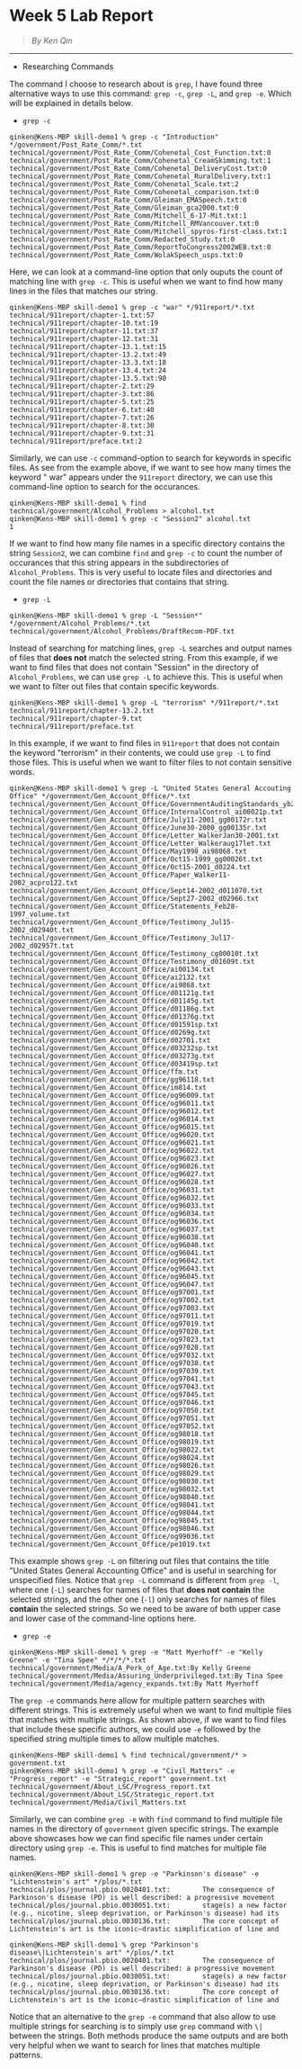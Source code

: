 # **Week 5 Lab Report**
> *By Ken Qin*
---
* Researching Commands

The command I choose to research about is `grep`, I have found three alternative ways to use this command: `grep -c`, `grep -L`, and `grep -e`. Which will be explained in details below. 

* `grep -c`
```
qinken@Kens-MBP skill-demo1 % grep -c "Introduction" */government/Post_Rate_Comm/*.txt
technical/government/Post_Rate_Comm/Cohenetal_Cost_Function.txt:0
technical/government/Post_Rate_Comm/Cohenetal_CreamSkimming.txt:1
technical/government/Post_Rate_Comm/Cohenetal_DeliveryCost.txt:0
technical/government/Post_Rate_Comm/Cohenetal_RuralDelivery.txt:1
technical/government/Post_Rate_Comm/Cohenetal_Scale.txt:2
technical/government/Post_Rate_Comm/Cohenetal_comparison.txt:0
technical/government/Post_Rate_Comm/Gleiman_EMASpeech.txt:0
technical/government/Post_Rate_Comm/Gleiman_gca2000.txt:0
technical/government/Post_Rate_Comm/Mitchell_6-17-Mit.txt:1
technical/government/Post_Rate_Comm/Mitchell_RMVancouver.txt:0
technical/government/Post_Rate_Comm/Mitchell_spyros-first-class.txt:1
technical/government/Post_Rate_Comm/Redacted_Study.txt:0
technical/government/Post_Rate_Comm/ReportToCongress2002WEB.txt:0
technical/government/Post_Rate_Comm/WolakSpeech_usps.txt:0
```
Here, we can look at a command-line option that only ouputs the count of matching line with `grep -c`. This is useful when we want to find how many lines in the files that matches our string. 
```
qinken@Kens-MBP skill-demo1 % grep -c "war" */911report/*.txt                         
technical/911report/chapter-1.txt:57
technical/911report/chapter-10.txt:19
technical/911report/chapter-11.txt:37
technical/911report/chapter-12.txt:31
technical/911report/chapter-13.1.txt:15
technical/911report/chapter-13.2.txt:49
technical/911report/chapter-13.3.txt:18
technical/911report/chapter-13.4.txt:24
technical/911report/chapter-13.5.txt:90
technical/911report/chapter-2.txt:29
technical/911report/chapter-3.txt:86
technical/911report/chapter-5.txt:25
technical/911report/chapter-6.txt:40
technical/911report/chapter-7.txt:26
technical/911report/chapter-8.txt:30
technical/911report/chapter-9.txt:31
technical/911report/preface.txt:2
```
Similarly, we can use `-c` command-option to search for keywords in specific files. As see from the example above, if we want to see how many times the keyword " war" appears under the `911report` directory, we can use this command-line option to search for the occurances. 
```
qinken@Kens-MBP skill-demo1 % find technical/government/Alcohol_Problems > alcohol.txt
qinken@Kens-MBP skill-demo1 % grep -c "Session2" alcohol.txt
1
```
If we want to find how many file names in a specific directory contains the string `Session2`, we can combine `find` and `grep -c` to count the number of occurances that this string appears in the subdirectories of `Alcohol_Problems`. This is very useful to locate files and directories and count the file names or directories that contains that string.
* `grep -L`
```
qinken@Kens-MBP skill-demo1 % grep -L "Session*" */government/Alcohol_Problems/*.txt
technical/government/Alcohol_Problems/DraftRecom-PDF.txt
```
Instead of searching for matching lines, `grep -L` searches and output names of files that **does not** match the selected string. From this example, if we want to find files that does not contain "Session" in the directory of `Alcohol_Problems`, we can use `grep -L` to achieve this. This is useful when we want to filter out files that contain specific keywords.
```
qinken@Kens-MBP skill-demo1 % grep -L "terrorism" */911report/*.txt
technical/911report/chapter-13.2.txt
technical/911report/chapter-9.txt
technical/911report/preface.txt
```
In this example, if we want to find files in `911report` that does not contain the keyword "terrorism" in their contents, we could use `grep -L` to find those files. This is useful when we want to filter files to not contain sensitive words.
```
qinken@Kens-MBP skill-demo1 % grep -L "United States General Accouting Office" */government/Gen_Account_Office/*.txt
technical/government/Gen_Account_Office/GovernmentAuditingStandards_yb2002ed.txt
technical/government/Gen_Account_Office/InternalControl_ai00021p.txt
technical/government/Gen_Account_Office/July11-2001_gg00172r.txt
technical/government/Gen_Account_Office/June30-2000_gg00135r.txt
technical/government/Gen_Account_Office/Letter_WalkerJan30-2001.txt
technical/government/Gen_Account_Office/Letter_Walkeraug17let.txt
technical/government/Gen_Account_Office/May1998_ai98068.txt
technical/government/Gen_Account_Office/Oct15-1999_gg00026t.txt
technical/government/Gen_Account_Office/Oct15-2001_d0224.txt
technical/government/Gen_Account_Office/Paper_Walker11-2002_acpro122.txt
technical/government/Gen_Account_Office/Sept14-2002_d011070.txt
technical/government/Gen_Account_Office/Sept27-2002_d02966.txt
technical/government/Gen_Account_Office/Statements_Feb28-1997_volume.txt
technical/government/Gen_Account_Office/Testimony_Jul15-2002_d02940t.txt
technical/government/Gen_Account_Office/Testimony_Jul17-2002_d02957t.txt
technical/government/Gen_Account_Office/Testimony_cg00010t.txt
technical/government/Gen_Account_Office/Testimony_d01609t.txt
technical/government/Gen_Account_Office/ai00134.txt
technical/government/Gen_Account_Office/ai2132.txt
technical/government/Gen_Account_Office/ai9868.txt
technical/government/Gen_Account_Office/d01121g.txt
technical/government/Gen_Account_Office/d01145g.txt
technical/government/Gen_Account_Office/d01186g.txt
technical/government/Gen_Account_Office/d01376g.txt
technical/government/Gen_Account_Office/d01591sp.txt
technical/government/Gen_Account_Office/d0269g.txt
technical/government/Gen_Account_Office/d02701.txt
technical/government/Gen_Account_Office/d03232sp.txt
technical/government/Gen_Account_Office/d03273g.txt
technical/government/Gen_Account_Office/d03419sp.txt
technical/government/Gen_Account_Office/ffm.txt
technical/government/Gen_Account_Office/gg96118.txt
technical/government/Gen_Account_Office/im814.txt
technical/government/Gen_Account_Office/og96009.txt
technical/government/Gen_Account_Office/og96011.txt
technical/government/Gen_Account_Office/og96012.txt
technical/government/Gen_Account_Office/og96014.txt
technical/government/Gen_Account_Office/og96015.txt
technical/government/Gen_Account_Office/og96020.txt
technical/government/Gen_Account_Office/og96021.txt
technical/government/Gen_Account_Office/og96022.txt
technical/government/Gen_Account_Office/og96023.txt
technical/government/Gen_Account_Office/og96026.txt
technical/government/Gen_Account_Office/og96027.txt
technical/government/Gen_Account_Office/og96028.txt
technical/government/Gen_Account_Office/og96031.txt
technical/government/Gen_Account_Office/og96032.txt
technical/government/Gen_Account_Office/og96033.txt
technical/government/Gen_Account_Office/og96034.txt
technical/government/Gen_Account_Office/og96036.txt
technical/government/Gen_Account_Office/og96037.txt
technical/government/Gen_Account_Office/og96038.txt
technical/government/Gen_Account_Office/og96040.txt
technical/government/Gen_Account_Office/og96041.txt
technical/government/Gen_Account_Office/og96042.txt
technical/government/Gen_Account_Office/og96043.txt
technical/government/Gen_Account_Office/og96045.txt
technical/government/Gen_Account_Office/og96047.txt
technical/government/Gen_Account_Office/og97001.txt
technical/government/Gen_Account_Office/og97002.txt
technical/government/Gen_Account_Office/og97003.txt
technical/government/Gen_Account_Office/og97011.txt
technical/government/Gen_Account_Office/og97019.txt
technical/government/Gen_Account_Office/og97020.txt
technical/government/Gen_Account_Office/og97023.txt
technical/government/Gen_Account_Office/og97028.txt
technical/government/Gen_Account_Office/og97032.txt
technical/government/Gen_Account_Office/og97038.txt
technical/government/Gen_Account_Office/og97039.txt
technical/government/Gen_Account_Office/og97041.txt
technical/government/Gen_Account_Office/og97043.txt
technical/government/Gen_Account_Office/og97045.txt
technical/government/Gen_Account_Office/og97046.txt
technical/government/Gen_Account_Office/og97050.txt
technical/government/Gen_Account_Office/og97051.txt
technical/government/Gen_Account_Office/og97052.txt
technical/government/Gen_Account_Office/og98018.txt
technical/government/Gen_Account_Office/og98019.txt
technical/government/Gen_Account_Office/og98022.txt
technical/government/Gen_Account_Office/og98024.txt
technical/government/Gen_Account_Office/og98026.txt
technical/government/Gen_Account_Office/og98029.txt
technical/government/Gen_Account_Office/og98030.txt
technical/government/Gen_Account_Office/og98032.txt
technical/government/Gen_Account_Office/og98040.txt
technical/government/Gen_Account_Office/og98041.txt
technical/government/Gen_Account_Office/og98044.txt
technical/government/Gen_Account_Office/og98045.txt
technical/government/Gen_Account_Office/og98046.txt
technical/government/Gen_Account_Office/og99036.txt
technical/government/Gen_Account_Office/pe1019.txt
```
This example shows `grep -L` on filtering out files that contains the title "United States General Accounting Office" and is useful in searching for unspecified files. Notice that `grep -L` command is different from `grep -l`, where one (`-L`) searches for names of files that **does not contain** the selected strings, and the other one (`-l`) only searches for names of files **contain** the selected strings. So we need to be aware of both upper case and lower case of the command-line options here.

* `grep -e`
```
qinken@Kens-MBP skill-demo1 % grep -e "Matt Myerhoff" -e "Kelly Greene" -e "Tina Spee" */*/*/*.txt
technical/government/Media/A_Perk_of_Age.txt:By Kelly Greene
technical/government/Media/Assuring_Underprivileged.txt:By Tina Spee
technical/government/Media/agency_expands.txt:By Matt Myerhoff
```
The `grep -e` commands here allow for multiple pattern searches with different strings. This is extremely useful when we want to find multiple files that matches with multiple strings. As shown above, if we want to find files that include these specific authors, we could use `-e` followed by the specified string multiple times to allow multiple matches.
```
qinken@Kens-MBP skill-demo1 % find technical/government/* > government.txt
qinken@Kens-MBP skill-demo1 % grep -e "Civil_Matters" -e "Progress_report" -e "Strategic_report" government.txt
technical/government/About_LSC/Progress_report.txt
technical/government/About_LSC/Strategic_report.txt
technical/government/Media/Civil_Matters.txt
```
Similarly, we can combine `grep -e` with `find` command to find multiple file names in the directory of `government` given specific strings. The example above showcases how we can find specific file names under certain directory using `grep -e`. This is useful to find matches for multiple file names.
```
qinken@Kens-MBP skill-demo1 % grep -e "Parkinson's disease" -e "Lichtenstein's art" */plos/*.txt 
technical/plos/journal.pbio.0020401.txt:        The consequence of Parkinson's disease (PD) is well described: a progressive movement
technical/plos/journal.pbio.0030051.txt:        stage(s) a new factor (e.g., nicotine, sleep deprivation, or Parkinson's disease) had its
technical/plos/journal.pbio.0030136.txt:        The core concept of Lichtenstein's art is the iconic—drastic simplification of line and

qinken@Kens-MBP skill-demo1 % grep "Parkinson's disease\|Lichtenstein's art" */plos/*.txt 
technical/plos/journal.pbio.0020401.txt:        The consequence of Parkinson's disease (PD) is well described: a progressive movement
technical/plos/journal.pbio.0030051.txt:        stage(s) a new factor (e.g., nicotine, sleep deprivation, or Parkinson's disease) had its
technical/plos/journal.pbio.0030136.txt:        The core concept of Lichtenstein's art is the iconic—drastic simplification of line and
```
Notice that an alternative to the `grep -e` command that also allow to use multiple strings for searching is to simply use `grep` command with `\|` between the strings. Both methods produce the same outputs and are both very helpful when we want to search for lines that matches multiple patterns.